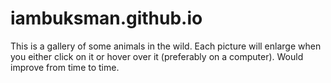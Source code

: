 # iambuksman.github.io
This is a gallery of some animals in the wild. Each picture will enlarge when you either click on it or hover over it (preferably on a computer).
Would improve from time to time.
